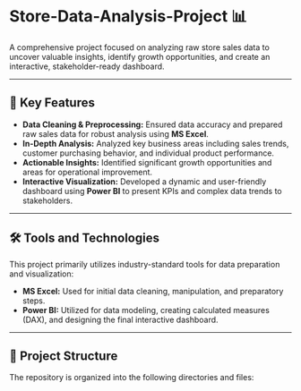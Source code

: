 # Store-Data-Analysis-Project 📊

A comprehensive project focused on analyzing raw store sales data to uncover valuable insights, identify growth opportunities, and create an interactive, stakeholder-ready dashboard.

---

## 🌟 Key Features

* **Data Cleaning & Preprocessing:** Ensured data accuracy and prepared raw sales data for robust analysis using **MS Excel**.
* **In-Depth Analysis:** Analyzed key business areas including sales trends, customer purchasing behavior, and individual product performance.
* **Actionable Insights:** Identified significant growth opportunities and areas for operational improvement.
* **Interactive Visualization:** Developed a dynamic and user-friendly dashboard using **Power BI** to present KPIs and complex data trends to stakeholders.

---

## 🛠️ Tools and Technologies

This project primarily utilizes industry-standard tools for data preparation and visualization:

* **MS Excel:** Used for initial data cleaning, manipulation, and preparatory steps.
* **Power BI:** Utilized for data modeling, creating calculated measures (DAX), and designing the final interactive dashboard.

---

## 📂 Project Structure

The repository is organized into the following directories and files:
